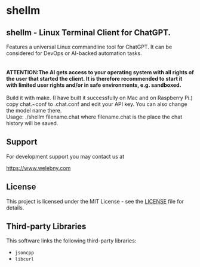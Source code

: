 # shellm
<H2> shellm - Linux Terminal Client for ChatGPT.</H2> 

<DIV>Features a universal Linux commandline tool for ChatGPT. It can be considered for DevOps or AI-backed automation tasks.</DIV>
</BR>
</BR>
<B> ATTENTION:The AI gets access to your operating system with all rights of the user that started the client. It is therefore recommended to start it with limited user rights and/or in safe environments, e.g. sandboxed.</B>
</BR>
</BR>
<DIV>Build it with make. (I have built it successfully on Mac and on Raspberry Pi.)</DIV>
<DIV>copy chat.~conf to .chat.conf and edit your API key. You can also change the model name there.</DIV>
<DIV>Usage: ./shellm filename.chat
where filename.chat is the place the chat history will be saved.</DIV>

## Support

For development support you may contact us at 

https://www.welebny.com

## License

This project is licensed under the MIT License - see the [LICENSE](LICENSE) file for details.

## Third-party Libraries

This software links the following third-party libraries:

- `jsoncpp` 
- `libcurl`
